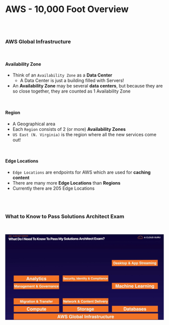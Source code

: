 # AWS - 10,000 Foot Overview

<br>

<br>

### AWS Global Infrastructure

<br>

#### Availability Zone

- Think of an `Availability Zone` as a **Data Center**
  - A Data Center is just a building filled with Servers!
- An **Availability Zone** may be several **data centers**, but because they are so close together, they are counted as 1 Availability Zone 

<br>

#### Region

- A Geographical area
- Each `Region` consists of 2 (or more) **Availability Zones**
- `US East (N. Virginia)` is the region where all the new services come out!

<br>

#### Edge Locations

- `Edge Locations` are endpoints for AWS which are used for **caching content**
- There are many more **Edge Locations** than **Regions**
- Currently  there are 205 Edge Locations

<br>

<br>

### What to Know to Pass Solutions Architect Exam

<br>

![IMG_0392](../../../kor/images/IMG_0392.jpg)

<br> 
